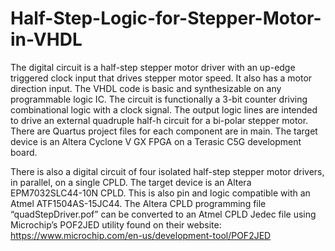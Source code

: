 # Half-Step-Logic-for-Stepper-Motor-in-VHDL

The digital circuit is a half-step stepper motor driver with an up-edge triggered clock input that drives stepper motor speed. It also has a motor direction input. The VHDL code is basic and synthesizable on any programmable logic IC. The circuit is functionally a 3-bit counter driving combinational logic with a clock signal. The output logic lines are intended to drive an external quadruple half-h circuit for a bi-polar stepper motor. There are Quartus project files for each component are in main. The target device is an Altera Cyclone V GX FPGA on a Terasic C5G development board. 

There is also a digital circuit of four isolated half-step stepper motor drivers, in parallel, on a single CPLD. The target device is an Altera EPM7032SLC44-10N CPLD. This is also pin and logic compatible with an Atmel ATF1504AS-15JC44. The Altera CPLD programming file “quadStepDriver.pof” can be converted to an Atmel CPLD Jedec file using Microchip’s POF2JED utility found on their website: https://www.microchip.com/en-us/development-tool/POF2JED
